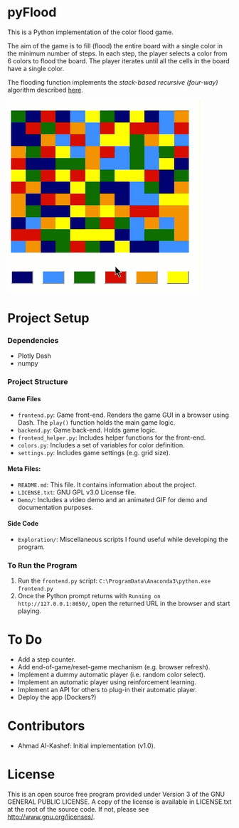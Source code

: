 # pyFlood

This is a Python implementation of the color flood game. 

The aim of the game is to fill (flood) the entire board with a single color in the 
minimum number of steps. In each step, the player selects a color from 6 colors to 
flood the board. The player iterates until all the cells in the board 
have a single color. 

The flooding function implements the *stack-based recursive (four-way)* algorithm  described 
[here](http://en.wikipedia.org/wiki/Flood_fill).

![](./Demo/demo.gif)

# Project Setup

### Dependencies 
- Plotly Dash
- numpy

### Project Structure

#### Game Files

- `frontend.py`: Game front-end. Renders the game GUI in a browser using Dash. 
The `play()` function holds the main game logic.
- `backend.py`: Game back-end. Holds game logic.
- `frontend_helper.py`: Includes helper functions for the front-end.
- `colors.py`: Includes a set of variables for color definition.
- `settings.py`: Includes game settings (e.g. grid size).

#### Meta Files:
- `README.md`: This file. It contains information about the project.
- `LICENSE.txt`: GNU GPL v3.0 License file.
- `Demo/`: Includes a video demo and an animated GIF for demo and documentation purposes.

#### Side Code
- `Exploration/`: Miscellaneous scripts I found useful while developing the program.

### To Run the Program

1. Run the `frontend.py` script: `C:\ProgramData\Anaconda3\python.exe frontend.py`
2. Once the Python prompt returns with `Running on http://127.0.0.1:8050/`, open the returned URL in the browser and start playing.

# To Do

- Add a step counter.
- Add end-of-game/reset-game mechanism (e.g. browser refresh).
- Implement a dummy automatic player (i.e. random color select).
- Implement an automatic player using reinforcement learning.
- Implement an API for others to plug-in their automatic player.
- Deploy the app (Dockers?) 

# Contributors

- Ahmad Al-Kashef: Initial implementation (v1.0).

# License

This is an open source free program provided under Version 3 of the GNU GENERAL PUBLIC LICENSE. 
A copy of the license is available in LICENSE.txt at the root of the source code. 
If not, please see <http://www.gnu.org/licenses/>.
